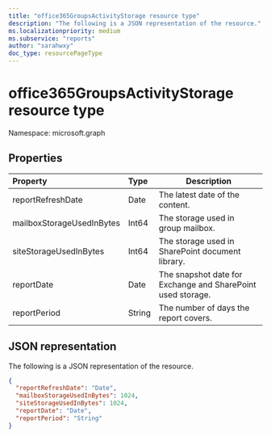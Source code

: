 ```yaml
---
title: "office365GroupsActivityStorage resource type"
description: "The following is a JSON representation of the resource."
ms.localizationpriority: medium
ms.subservice: "reports"
author: "sarahwxy"
doc_type: resourcePageType
---
```


# office365GroupsActivityStorage resource type

Namespace: microsoft.graph

## Properties

| Property                  | Type   | Description                              |
| :------------------------ | :----- | ---------------------------------------- |
| reportRefreshDate         | Date   | The latest date of the content.          |
| mailboxStorageUsedInBytes | Int64  | The storage used in group mailbox.       |
| siteStorageUsedInBytes    | Int64  | The storage used in SharePoint document library. |
| reportDate                | Date   | The snapshot date for Exchange and SharePoint used storage. |
| reportPeriod              | String | The number of days the report covers.    |

## JSON representation

The following is a JSON representation of the resource.

<!-- {
  "blockType": "resource",
  "@odata.type": "microsoft.graph.office365GroupsActivityStorage"
} -->

```json
{
  "reportRefreshDate": "Date", 
  "mailboxStorageUsedInBytes": 1024, 
  "siteStorageUsedInBytes": 1024, 
  "reportDate": "Date", 
  "reportPeriod": "String"
}
```


